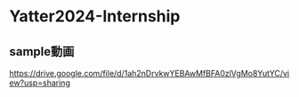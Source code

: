 # Yatter2024-Internship

## sample動画
https://drive.google.com/file/d/1ah2nDrvkwYEBAwMfBFA0zlVgMo8YutYC/view?usp=sharing
